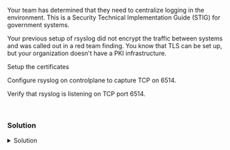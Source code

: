 Your team has determined that they need to centralize logging in the environment. This is a Security Technical Implementation Guide (STIG) for government systems. 

Your previous setup of rsyslog did not encrypt the traffic between systems and was called out in a red team finding. You know that TLS can be set up, but your organization doesn't have a PKI infrastructure.

Setup the certificates

Configure rsyslog on controlplane to capture TCP on 6514.

Verify that rsyslog is listening on TCP port 6514.

<br>

### Solution
<details>
<summary>Solution</summary>

Ensure both servers have the correct software
```plain
apt -y install gnutls-bin rsyslog-gnutls
```{{exec}}

```plain
ssh node01 'apt -y install gnutls-bin rsyslog-gnutls'
```{{exec}}

Setup TLS certificates for the test environment

Change to the appropriate directory

```plain
cd /usr/local/share/ca-certificates
```{{exec}}

Generate private key as a Certificate Authority (to sign all other keys)
```plain
certtool --generate-privkey --outfile ca-key.pem
```{{exec}}

Generate self-signed cert  

```plain
certtool --generate-self-signed --load-privkey ca-key.pem --outfile ca.pem
```{{exec}}

```plain
  Select defaults
  Organization name: ProLUG
  Make expiration 90 days
  Select defaults
  Select "y" for Is the above information ok?
```

Verify both ca-key.pem and ca.pem have been created
```plain
ls -l
```{{exec}}

What permissions do you see on these files?

Generate a new private key for controlplane

```plain
certtool --generate-privkey --outfile key.pem
```{{exec}}

Generate a certificate request for controlplane

```plain
certtool --generate-request --load-privkey key.pem --outfile request.pem
```{{exec}}

```plain
  Accept all defaults
```

Sign the certificate request for controlplane

```plain
certtool --generate-certificate --load-request request.pem --outfile cert.pem --load-ca-certificate ca.pem --load-ca-privkey ca-key.pem
```{{exec}}}

```plain
  Make expiration 60 days
  Is this a TLS web client certificate? (y/N): y
  Enter a dnsName of the subject of the certificate: controlplane
  Accept all other defaults
  Select "y" for Is the above information ok?
```

Validate any information by checking the cert

```plain
certtool --certificate-info --infile cert.pem | grep -i control
```{{exec}}

Fix permissions on the local key.pem so syslog user can securely read it.

```plain
chown root:syslog /usr/local/share/ca-certificates/key.pem 
chmod 640 /usr/local/share/ca-certificates/key.pem
```{{exec}}

Verify all permissions
```plain
ls -l
```{{exec}}

Copy the correct file over to node01
```plain
scp /usr/local/share/ca-certificates/ca.pem node01:/usr/local/share/ca-certificates/ca.pem 
```{{exec}}

Configure rsyslog on controlplane to capture TCP on the default port 6514.

```plain
vi /etc/rsyslog.conf
```{{exec}}

Add the following to the bottom of the file

```plain
############################
# Custom TLS Server
############################

global(
DefaultNetstreamDriver="gtls"
DefaultNetstreamDriverCAFile="/usr/local/share/ca-certificates/ca.pem"
DefaultNetstreamDriverCertFile="/usr/local/share/ca-certificates/cert.pem"
DefaultNetstreamDriverKeyFile="/usr/local/share/ca-certificates/key.pem"
)

module(
Load="imtcp"
StreamDriver.Name="gtls"
StreamDriver.Mode="1"
StreamDriver.Authmode="anon"
)

input(
type="imtcp"
port="6514"
)
```

Hit esc :wq to write and quit

You know that systems do not take configuration file changes without a restart of the service, so restart rsyslog

```plain
systemctl restart rsyslog
```{{exec}}

```plain
systemctl status rsyslog --no-pager
```{{exec}}

Verify that your system is listening on port 6514 for TCP traffic.

```plain
ss -ntulp | grep 6514
```{{exec}}

You are ready to head to the next part of the lab.

</details>
